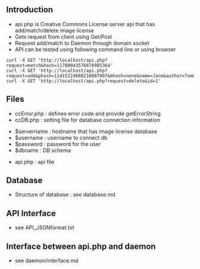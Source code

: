 ## Introduction

* api.php is Creative Commons License server api that has add/match/delete image license
* Gets request from client using Get/Post
* Request add/match to Daemon through domain socket
* API can be tested using following command line or using browser

```
curl -X GET 'http://localhost/api.php?request=match&hash=11788043576878985364'
curl -X GET 'http://localhost/api.php?request=add&phash=11415224608216087807&mhash=none&name=Jane&author=Tom&license=CC&url=http://google.com&imageurl=http://google.com/test.jpg&source=flickr&title=Hello'
curl -X GET 'http://localhost/api.php?request=delete&id=1'
```

## Files

* ccError.php : defines error code and provide getErrorString
* ccDB.php : setting file for database connection information
 - $servername : hostname that has image license database
 - $username : username to connect db
 - $password : password for the user
 - $dbname : DB schema
* api.php : api file

## Database

* Structure of database : see database.md

## API Interface

* see API_JSONformat.txt

## Interface between api.php and daemon

* see daemon/interface.md


